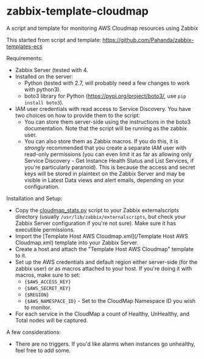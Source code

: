# zabbix-template-cloudmap
A script and template for monitoring AWS Cloudmap resources using Zabbix

This started from script and template:
https://github.com/Pahanda/zabbix-templates-ecs

Requirements:
* Zabbix Server (tested with 4.
* Installed on the server:
  * Python (tested with 2.7, will probably need a few changes to work with python3).
  * boto3 library for Python (https://pypi.org/project/boto3/, use `pip install boto3`).
* IAM user credentials with read access to Service Discovery.  You have two choices on how to provide them to the script:
  * You can store them server-side using the instructions in the boto3 documentation.  Note that the script will be running as the zabbix user.
  * You can also store them as Zabbix macros.  If you do this, it is _strongly_ recommended that you create a separate IAM user with read-only permissions (you can even limit it as far as allowing only Service Discovery - Get Instance Health Status and List Services, if you're particularly paranoid).  This is because the access and secret keys will be stored in plaintext on the Zabbix Server and may be visible in Latest Data views and alert emails, depending on your configuration.

Installation and Setup:
* Copy the [cloudmap_stats.py](/cloudmap_stats.py) script to your Zabbix externalscripts directory (usually `/usr/lib/zabbix/externalscripts`, but check your Zabbix Server configuration if you're not sure).  Make sure it has executible permissions.
* Import the [Template Host AWS Cloudmap.xml](/Template Host AWS Cloudmap.xml) template into your Zabbix Server.
* Create a host and attach the "Template Host AWS Cloudmap" template to it.
* Set up the AWS credentials and default region either server-side (for the zabbix user) or as macros attached to your host.  If you're doing it with macros, make sure to set:
  * `{$AWS_ACCESS_KEY}`
  * `{$AWS_SECRET_KEY}`
  * `{$REGION}`
  * `{$AWS_NAMESPACE_ID}` - Set to the CloudMap Namespace ID you wish to monitor.
* For each service in the CloudMap a count of Healthy, UnHealthy, and Total nodes will be captured.

A few considerations:
* There are no triggers.  If you'd like alarms when instances go unhealthy, feel free to add some.



